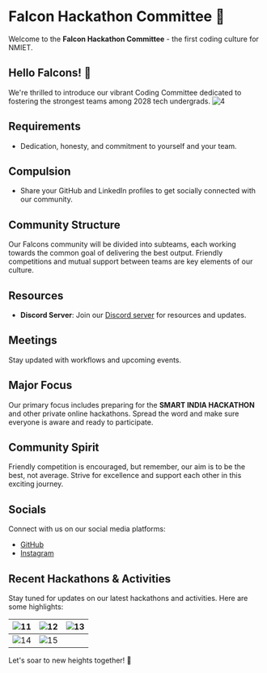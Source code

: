 # Falcon Hackathon Committee 🚀

Welcome to the **Falcon Hackathon Committee** - the first coding culture for NMIET.

## Hello Falcons! 🦅
We're thrilled to introduce our vibrant Coding Committee dedicated to fostering the strongest teams among 2028 tech undergrads.
![4](https://github.com/user-attachments/assets/f1c0564c-c7e3-49ea-b009-0de0d1bd738d)


## Requirements
- Dedication, honesty, and commitment to yourself and your team.

## Compulsion
- Share your GitHub and LinkedIn profiles to get socially connected with our community.

## Community Structure
Our Falcons community will be divided into subteams, each working towards the common goal of delivering the best output. Friendly competitions and mutual support between teams are key elements of our culture.


## Resources
- **Discord Server**: Join our [Discord server](https://discord.gg/zahut5WTTf) for resources and updates.

## Meetings
Stay updated with workflows and upcoming events.

## Major Focus
Our primary focus includes preparing for the **SMART INDIA HACKATHON** and other private online hackathons. Spread the word and make sure everyone is aware and ready to participate.

## Community Spirit
Friendly competition is encouraged, but remember, our aim is to be the best, not average. Strive for excellence and support each other in this exciting journey.

## Socials
Connect with us on our social media platforms:
- [GitHub](https://github.com/Falcon-s-Hackathon-Community)
- [Instagram](https://www.instagram.com/thefalcons.in_/)

## Recent Hackathons & Activities
Stay tuned for updates on our latest hackathons and activities. 
Here are some highlights:

| ![11](https://github.com/user-attachments/assets/97223715-5672-4bfd-b68c-c160b8bdc737) | ![12](https://github.com/user-attachments/assets/c7d09ce6-8462-4927-aaf8-80ac188a3a17) | ![13](https://github.com/user-attachments/assets/80f53d8a-1de2-4df7-bdb5-ea3185470d3a) |
|:---:|:---:|:---:|
| ![14](https://github.com/user-attachments/assets/28402b16-5593-4806-81a0-afa965d565e1) | ![15](https://github.com/user-attachments/assets/74f18edd-1a2f-4bc7-a7bf-9c16e47202e6) | |



Let's soar to new heights together! 🦅
